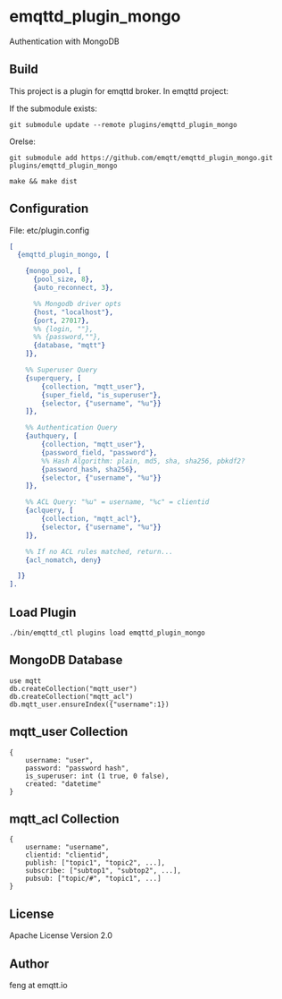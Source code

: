 
emqttd_plugin_mongo
===================

Authentication with MongoDB

Build
-----

This project is a plugin for emqttd broker. In emqttd project:

If the submodule exists:

```
git submodule update --remote plugins/emqttd_plugin_mongo
```

Orelse:

```
git submodule add https://github.com/emqtt/emqttd_plugin_mongo.git plugins/emqttd_plugin_mongo

make && make dist
```

Configuration
-------------

File: etc/plugin.config

```erlang
[
  {emqttd_plugin_mongo, [

    {mongo_pool, [
      {pool_size, 8},
      {auto_reconnect, 3},

      %% Mongodb driver opts
      {host, "localhost"},
      {port, 27017},
      %% {login, ""},
      %% {password,""},
      {database, "mqtt"}
    ]},

    %% Superuser Query
    {superquery, [
        {collection, "mqtt_user"},
        {super_field, "is_superuser"},
        {selector, {"username", "%u"}}
    ]},

    %% Authentication Query
    {authquery, [
        {collection, "mqtt_user"},
        {password_field, "password"},
        %% Hash Algorithm: plain, md5, sha, sha256, pbkdf2?
        {password_hash, sha256},
        {selector, {"username", "%u"}}
    ]},

    %% ACL Query: "%u" = username, "%c" = clientid
    {aclquery, [
        {collection, "mqtt_acl"},
        {selector, {"username", "%u"}}
    ]},

    %% If no ACL rules matched, return...
    {acl_nomatch, deny}

  ]}
].
```

Load Plugin
-----------

```
./bin/emqttd_ctl plugins load emqttd_plugin_mongo
```

MongoDB Database
----------------

```
use mqtt
db.createCollection("mqtt_user")
db.createCollection("mqtt_acl")
db.mqtt_user.ensureIndex({"username":1})
```

mqtt_user Collection
--------------------

```
{
    username: "user",
    password: "password hash",
    is_superuser: int (1 true, 0 false),
    created: "datetime"
}
```

mqtt_acl Collection
-------------------

```
{
    username: "username",
    clientid: "clientid",
    publish: ["topic1", "topic2", ...],
    subscribe: ["subtop1", "subtop2", ...],
    pubsub: ["topic/#", "topic1", ...]
}
```

License
-------

Apache License Version 2.0

Author
------

feng at emqtt.io

